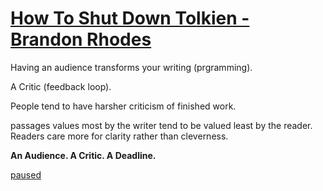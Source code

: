 # [How To Shut Down Tolkien - Brandon Rhodes](https://www.youtube.com/watch?v=qVlqBxpCG24)

Having an audience transforms your writing (prgramming).

A Critic (feedback loop).

People tend to have harsher criticism of finished work.

passages values most by the writer tend to be valued least by the reader. Readers care more for clarity rather than cleverness.

**An Audience. A Critic. A Deadline.**

[paused](https://youtu.be/qVlqBxpCG24?t=24m57s)
